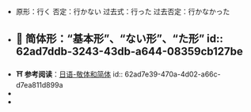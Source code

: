 - 原形：行く
  否定：行かない
  过去式：行った
  过去否定：行かなかった
- **🎈 简体形**：“基本形”、“ない形”、“た形”
  id:: 62ad7ddb-3243-43db-a644-08359cb127be
	-
- **⛩ 参考阅读**：[日语-敬体和简体](https://chars.tech/blog/japanese-honorific-tongue/)
  id:: 62ad7e39-470a-4d02-a66c-d7ea811d899a
-
-